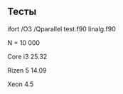 ## Тесты 

ifort /O3 /Qparallel test.f90 linalg.f90 

N = 10 000

Core i3 25.32

Rizen 5 14.09

Xeon    4.5